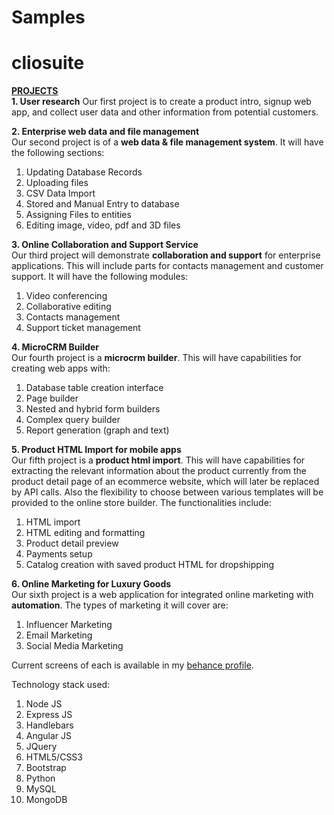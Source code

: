 # Samples

# cliosuite

<b><u>PROJECTS</u></b><br/>
<b>1. User research</b>
Our first project is to create a product intro, signup web app, and collect user data and other information from potential customers. 


<b>2. Enterprise web data and file management</b><br/>
Our second project is of a <b>web data & file management system</b>. It will have the following sections:
1. Updating Database Records
2. Uploading files
3. CSV Data Import
4. Stored and Manual Entry to database
5. Assigning Files to entities
6. Editing image, video, pdf and 3D files


<b>3. Online Collaboration and Support Service</b><br/>
Our third project will demonstrate <b>collaboration and support</b> for enterprise applications. This will include parts for contacts management and customer support. It will have the following modules:
1. Video conferencing
2. Collaborative editing
3. Contacts management 
4. Support ticket management


<b>4. MicroCRM Builder</b><br/>
Our fourth project is a <b>microcrm builder</b>. This will have capabilities for creating web apps with:
1. Database table creation interface
2. Page builder
3. Nested and hybrid form builders
4. Complex query builder 
5. Report generation (graph and text)


<b>5. Product HTML Import for mobile apps</b><br/>
Our fifth project is a <b>product html import</b>. This will have capabilities for extracting the relevant information about the product currently from the product detail page of an ecommerce website, which will later be replaced by API calls. Also the flexibility to choose between various templates will be provided to the online store builder. The functionalities include:
1. HTML import
2. HTML editing and formatting 
3. Product detail preview
4. Payments setup
5. Catalog creation with saved product HTML for dropshipping

<b>6. Online Marketing for Luxury Goods</b><br/>
Our sixth project is a web application for integrated online marketing with <b>automation</b>. The types of marketing it will cover are:
1. Influencer Marketing
2. Email Marketing
3. Social Media Marketing

Current screens of each is available in my <a href="https://www.behance.net/jigishaaryya">behance profile</a>.


Technology stack used:
1. Node JS
2. Express JS
3. Handlebars
4. Angular JS
5. JQuery
6. HTML5/CSS3
7. Bootstrap 
8. Python
9. MySQL
10. MongoDB

